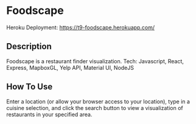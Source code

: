 # Foodscape

Heroku Deployment: https://t9-foodscape.herokuapp.com/

## Description

Foodscape is a restaurant finder visualization. Tech: Javascript, React, Express, MapboxGL, Yelp API, Material UI, NodeJS

## How To Use

Enter a location (or allow your browser access to your location), type in a cuisine selection, and click the search button to view a visualization of restaurants in your specified area.
